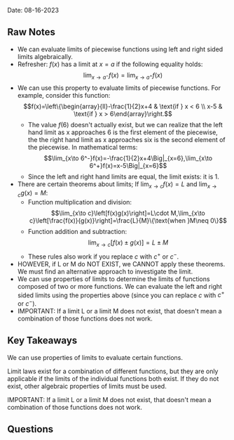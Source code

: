 Date: 08-16-2023
## Raw Notes

- We can evaluate limits of piecewise functions using left and right sided limits algebraically.
- Refresher: $f(x)$ has a limit at $x=a$ if the following equality holds: $$\lim_{x\to a^-}f(x)=\lim_{x\to a^+}f(x)$$
- We can use this property to evaluate limits of piecewise functions. For example, consider this function: $$f(x)=\left\{\begin{array}{ll}-\frac{1}{2}x+4 & \text{if } x < 6 \\ x-5 & \text{if } x > 6\end{array}\right.$$
	- The value $f(6)$ doesn't actually exist, but we can realize that the left hand limit as x approaches 6 is the first element of the piecewise, the the right hand limit as x approaches six is the second element of the piecewise. In mathematical terms: $$\lim_{x\to 6^-}f(x)=-\frac{1}{2}x+4\Big|_{x=6},\lim_{x\to 6^+}f(x)=x-5\Big|_{x=6}$$
	- Since the left and right hand limits are equal, the limit exists: it is 1.
- There are certain theorems about limits; If $\lim_{x\to c}f(x)=L$ and $\lim_{x\to c}g(x)=M$:
	- Function multiplication and division: $$\lim_{x\to c}\left[f(x)g(x)\right]=L\cdot M,\lim_{x\to c}\left[\frac{f(x)}{g(x)}\right]=\frac{L}{M}\{\text{when }M\neq 0\}$$
	- Function addition and subtraction: $$\lim_{x\to c}\left[f(x)\pm g(x)\right]=L\pm M$$
	- These rules also work if you replace $c$ with $c^+$ or $c^-$.
- HOWEVER, if L or M do NOT EXIST, we CANNOT apply these theorems. We must find an alternative approach to investigate the limit.
- We can use properties of limits to determine the limits of functions composed of two or more functions. We can evaluate the left and right sided limits using the properties above (since you can replace $c$ with $c^+$ or $c^-$).
- IMPORTANT: If a limit L or a limit M does not exist, that doesn't mean a combination of those functions does not work.

## Key Takeaways

We can use properties of limits to evaluate certain functions.

Limit laws exist for a combination of different functions, but they are only applicable if the limits of the individual functions both exist. If they do not exist, other algebraic properties of limits must be used.

IMPORTANT: If a limit L or a limit M does not exist, that doesn't mean a combination of those functions does not work.

## Questions

